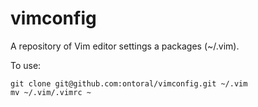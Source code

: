 vimconfig
=========

A repository of Vim editor settings a packages (~/.vim).

To use:

```
git clone git@github.com:ontoral/vimconfig.git ~/.vim
mv ~/.vim/.vimrc ~
```
